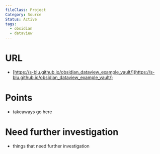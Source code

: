 ```yaml
---
fileClass: Project
Category: Source
Status: Active
tags:
  - obsidian
  - dataview
---
```

# URL
- [https://s-blu.github.io/obsidian_dataview_example_vault/](https://s-blu.github.io/obsidian_dataview_example_vault/)

# Points
- takeaways go here

# Need further investigation
- things that need further investigation

